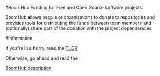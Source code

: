 #BoomHub
Funding for Free and Open Source software projects.

BoomHub allows people or organizations to donate to repositories and provides tools for distributing the funds between team members and (optionally) share part of the donation with the project dependencies.


#Information

If you're in a hurry, read the [TLDR](TLDR.md).

Otherwise, go ahead and read the 

[BoomHub description](DESCRIPTION.md)
